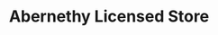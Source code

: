 ---
title: "Abernethy Licensed Store"
url: /abernethy/abernethy-licensed-store/
shop: Lebensmittel
---